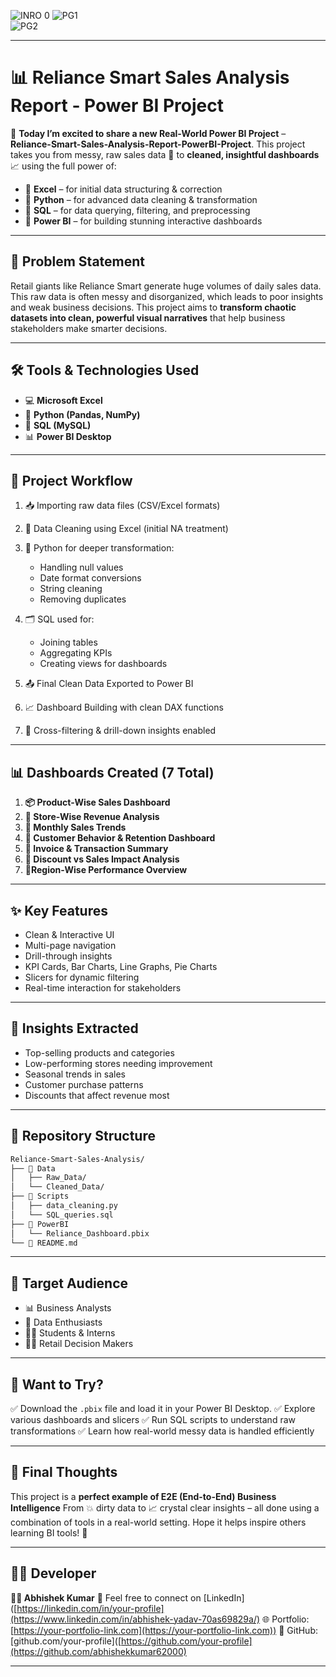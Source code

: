![INRO 0](https://github.com/user-attachments/assets/f16f3bfd-f7b1-466e-9082-cba557871537)
![PG1](https://github.com/user-attachments/assets/b7e7695d-6152-4d9c-a232-f3986e577a92)  
![PG2](https://github.com/user-attachments/assets/485edc70-7f53-4387-a060-fe3227f01d13)   
  
---     
   
# 📊 Reliance Smart Sales Analysis Report - Power BI Project 

🚀 **Today I’m excited to share a new Real-World Power BI Project** – **Reliance-Smart-Sales-Analysis-Report-PowerBI-Project**.
This project takes you from messy, raw sales data 🧾 to **cleaned, insightful dashboards** 📈 using the full power of:

* 🧮 **Excel** – for initial data structuring & correction
* 🐍 **Python** – for advanced data cleaning & transformation
* 🐘 **SQL** – for data querying, filtering, and preprocessing
* 🧠 **Power BI** – for building stunning interactive dashboards

---

## 🧠 Problem Statement

Retail giants like Reliance Smart generate huge volumes of daily sales data. This raw data is often messy and disorganized, which leads to poor insights and weak business decisions.
This project aims to **transform chaotic datasets into clean, powerful visual narratives** that help business stakeholders make smarter decisions.

---

## 🛠️ Tools & Technologies Used

* 💻 **Microsoft Excel**
* 🐍 **Python (Pandas, NumPy)**
* 🐘 **SQL (MySQL)**
* 📊 **Power BI Desktop**

---

## 📂 Project Workflow

1. 📥 Importing raw data files (CSV/Excel formats)
2. 🧹 Data Cleaning using Excel (initial NA treatment)
3. 🐍 Python for deeper transformation:

   * Handling null values
   * Date format conversions
   * String cleaning
   * Removing duplicates
4. 🗂️ SQL used for:

   * Joining tables
   * Aggregating KPIs
   * Creating views for dashboards
5. 📤 Final Clean Data Exported to Power BI
6. 📈 Dashboard Building with clean DAX functions
7. 🔁 Cross-filtering & drill-down insights enabled

---

## 📊 Dashboards Created (7 Total)

1. **📦 Product-Wise Sales Dashboard**
2. **🏪 Store-Wise Revenue Analysis**
3. **📅 Monthly Sales Trends**
4. **👥 Customer Behavior & Retention Dashboard**
5. **🧾 Invoice & Transaction Summary**
6. **💸 Discount vs Sales Impact Analysis**
7. **📍Region-Wise Performance Overview**

---

## ✨ Key Features

* Clean & Interactive UI
* Multi-page navigation
* Drill-through insights
* KPI Cards, Bar Charts, Line Graphs, Pie Charts
* Slicers for dynamic filtering
* Real-time interaction for stakeholders

---

## 📌 Insights Extracted

* Top-selling products and categories
* Low-performing stores needing improvement
* Seasonal trends in sales
* Customer purchase patterns
* Discounts that affect revenue most

---

## 📁 Repository Structure

```bash
Reliance-Smart-Sales-Analysis/
├── 📁 Data
│   ├── Raw_Data/
│   └── Cleaned_Data/
├── 📁 Scripts
│   ├── data_cleaning.py
│   └── SQL_queries.sql
├── 📁 PowerBI
│   └── Reliance_Dashboard.pbix
└── 📄 README.md
```

---

## 🎯 Target Audience

* 📊 Business Analysts
* 🧠 Data Enthusiasts
* 🧑‍🏫 Students & Interns
* 🧑‍💼 Retail Decision Makers

---

## 📎 Want to Try?

✅ Download the `.pbix` file and load it in your Power BI Desktop.
✅ Explore various dashboards and slicers
✅ Run SQL scripts to understand raw transformations
✅ Learn how real-world messy data is handled efficiently

---

## 🌟 Final Thoughts

This project is a **perfect example of E2E (End-to-End) Business Intelligence**
From 💥 dirty data to 📈 crystal clear insights – all done using a combination of tools in a real-world setting.
Hope it helps inspire others learning BI tools! 🙌

---

## 🙋‍♂️ Developer

**👨‍💻 Abhishek Kumar**
📧 Feel free to connect on [LinkedIn]([https://linkedin.com/in/your-profile](https://www.linkedin.com/in/abhishek-yadav-70as69829a/)
🌐 Portfolio: [https://your-portfolio-link.com](https://your-portfolio-link.com))
📂 GitHub: [github.com/your-profile]([https://github.com/your-profile](https://github.com/abhishekkumar62000)

---

